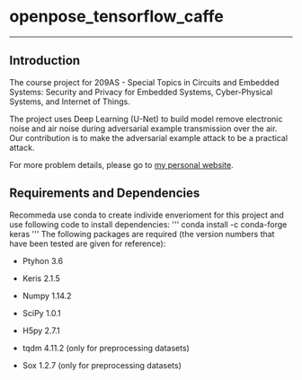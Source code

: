 # openpose_tensorflow_caffe
--------------------------------------------------------------------------------

## Introduction
The course project for 209AS - Special Topics in Circuits and Embedded Systems: 
Security and Privacy for Embedded Systems, Cyber-Physical Systems, and Internet 
of Things.

The project uses Deep Learning (U-Net) to build model remove electronic noise 
and air noise during adversarial example transmission over the air. Our 
contribution is to make the adversarial example attack to be a practical attack.

For more problem details, please go to
[my personal website](https://weikunhan.github.io).

## Requirements and Dependencies
Recommeda use conda to create individe enverioment for this project and use 
following code to install dependencies: 
'''
conda install -c conda-forge keras
'''
The following packages are required (the version numbers that have been tested 
are given for reference):
 
* Ptyhon 3.6
* Keris 2.1.5
* Numpy 1.14.2
* SciPy 1.0.1
* H5py 2.7.1













* tqdm 4.11.2 (only for preprocessing datasets)
* Sox 1.2.7 (only for preprocessing datasets)
